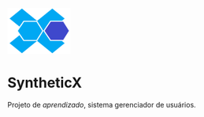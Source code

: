 <img src="public/images/syntheticx.png" alt="" width="128" height="92"> 

# SyntheticX

Projeto de _aprendizado_, sistema gerenciador de usuários.
